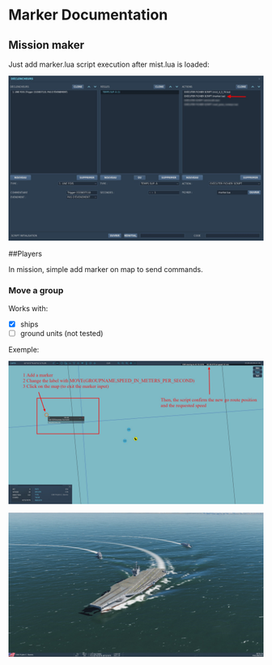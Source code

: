# Marker Documentation

## Mission maker

Just add marker.lua script execution after mist.lua is loaded:

![init_mission](marker/init_mission_maker.jpg)

##Players

In mission, simple add marker on map to send commands.

### Move a group

Works with:

* [x] ships
* [ ] ground units (not tested)

Exemple:

![move_map](marker/move_map.jpg)

![move_map](marker/move_external_view.jpg)

